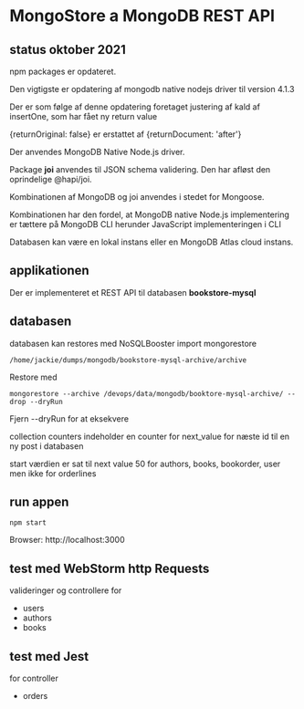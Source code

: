 # MongoStore a MongoDB REST API

## status oktober 2021

npm packages er opdateret.

Den vigtigste er opdatering af mongodb native nodejs driver til version 4.1.3

Der er som følge af denne opdatering foretaget justering af kald af insertOne, som har fået ny return value

{returnOriginal: false} er erstattet af {returnDocument: 'after'}


Der anvendes MongoDB Native Node.js driver.
 
Package **joi** anvendes til JSON schema validering. Den har afløst den oprindelige @hapi/joi.

Kombinationen af MongoDB og joi anvendes i stedet for Mongoose. 

Kombinationen har den fordel, at MongoDB native Node.js implementering er tættere på MongoDB CLI herunder JavaScript implementeringen i CLI

Databasen kan være en lokal instans eller en MongoDB Atlas cloud instans. 

## applikationen

Der er implementeret et REST API til databasen **bookstore-mysql**

## databasen 

databasen kan restores med NoSQLBooster import mongorestore

    /home/jackie/dumps/mongodb/bookstore-mysql-archive/archive

Restore med 

    mongorestore --archive /devops/data/mongodb/booktore-mysql-archive/ --drop --dryRun

Fjern --dryRun for at eksekvere 

collection counters indeholder en counter for next_value for næste id til en ny post i databasen

start værdien er sat til next value 50 for authors, books, bookorder, user men ikke for orderlines


## run appen

    npm start

Browser: http://localhost:3000

## test med WebStorm http Requests

valideringer og controllere for

- users
- authors
- books

## test med Jest

for controller

- orders




  
